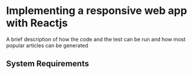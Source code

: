 # Implementing  a responsive web app with Reactjs

A brief description of how the code and the test can be run and how most popular articles can be generated

## System Requirements